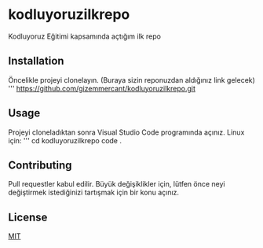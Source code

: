 # kodluyoruzilkrepo
Kodluyoruz Eğitimi kapsamında açtığım ilk repo
## Installation
Öncelikle projeyi clonelayın. (Buraya sizin reponuzdan aldığınız link gelecek)
''' https://github.com/gizemmercant/kodluyoruzilkrepo.git
## Usage
Projeyi cloneladıktan sonra Visual Studio Code programında açınız.
Linux için:
''' cd kodluyoruzilkrepo
code . 
## Contributing
Pull requestler kabul edilir. Büyük değişiklikler için, lütfen önce neyi değiştirmek istediğinizi tartışmak için bir konu açınız.
## License
[MIT](https://choosealicense.com/licenses/mit/)